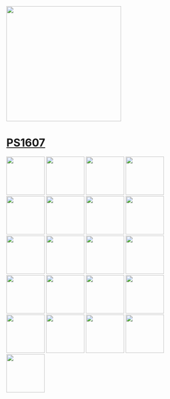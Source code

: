 <p float="left">
  <img src="https://www.gstatic.com/devrel-devsite/prod/vc1297c14e883386d1f62a6331e02f40717d89cc8c6640263fbfdb91f0f9a5401/developers/images/lockup.svg" width="300" />
</p>

# [PS1607](https://g.dev/PS1607)

<p float="left">
  <img src="https://developers.google.com/static/profile/badges/profile/created-profile/created_profile.svg" width="100" />
  <img src="https://developers.google.com/static/profile/badges/playlists/android/android-basics-kotlin-pathway-one/badge.svg" width="100" /> 
  <img src="https://developers.google.com/static/profile/badges/codelabs/first-codelab/badge.svg" width="100" />
  <img src="https://developers.google.com/static/profile/badges/playlists/android/android-basics-kotlin-pathway-two/android-basics-kotlin-pathway-two.svg" width="100" />
  <img src="https://developers.google.com/static/profile/badges/playlists/android/android-basics-kotlin-pathway-three/android-basics-kotlin-pathway-three.svg" width="100" />
  <img src="https://developers.google.com/static/profile/badges/playlists/first-playlist/badge.svg" width="100" />
  <img src="https://developers.google.com/static/profile/badges/playlists/android/android-basics-kotlin-pathway-four/android-basics-kotlin-pathway-four.svg" width="100" />
  <img src="https://developers.google.com/static/profile/badges/playlists/android/android-basics-kotlin-unit-2-pathway-1/badge.svg" width="100" />
  <img src="https://developers.google.com/static/profile/badges/playlists/android/android-basics-kotlin-unit-2-pathway-2/badge.svg" width="100" />
  <img src="https://developers.google.com/static/profile/badges/playlists/android/android-basics-kotlin-unit-2-pathway-3/badge.svg" width="100" />
  <img src="https://developers.google.com/static/profile/badges/playlists/android/android-basics-kotlin-unit-3-pathway-1/badge.svg" width="100" />
  <img src="https://developers.google.com/static/profile/badges/playlists/android/android-basics-kotlin-unit-3-pathway-2/badge.svg" width="100" />
  <img src="https://developers.google.com/static/profile/badges/playlists/android/android-basics-kotlin-unit-3-pathway-3/badge.svg" width="100" />
  <img src="https://developers.google.com/static/profile/badges/playlists/android/android-basics-kotlin-unit-3-pathway-4/badge.svg" width="100" />
  <img src="https://developers.google.com/static/profile/badges/community/innovators/cloud/2021_member/badge.svg" width="100" />
  <img src="https://developers.google.com/static/profile/badges/playlists/android/android-basics-kotlin-unit-4-pathway-1/badge.svg" width="100" />
  <img src="https://developers.google.com/static/profile/badges/playlists/android/android-basics-kotlin-unit-3-pathway-5/badge.svg" width="100" />
  <img src="https://developers.google.com/static/profile/badges/playlists/android/android-basics-kotlin-unit-4-pathway-2/badge.svg" width="100" />
  <img src="https://developers.google.com/static/profile/badges/playlists/android/android-basics-kotlin-unit-5-pathway-1/badge.svg" width="100" />
  <img src="https://developers.google.com/static/profile/badges/playlists/android/android-basics-kotlin-unit-5-pathway-2/badge.svg" width="100" />
  <img src="https://developers.google.com/static/profile/badges/playlists/android/android-basics-kotlin-unit-6-pathway-1/badge.svg" width="100" />
</p>
